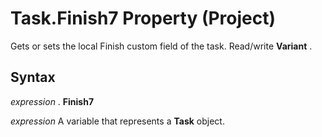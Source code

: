 
# Task.Finish7 Property (Project)

Gets or sets the local Finish custom field of the task. Read/write  **Variant** .


## Syntax

 _expression_ . **Finish7**

 _expression_ A variable that represents a **Task** object.

